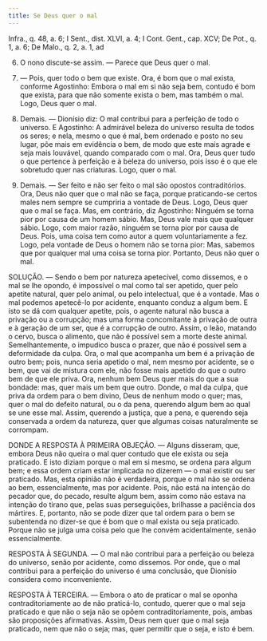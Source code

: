 ```yaml
---
title: Se Deus quer o mal
---
```


Infra., q. 48, a. 6; I Sent., dist. XLVI, a. 4; I Cont. Gent., cap. XCV; De Pot., q. 1, a. 6; De Malo., q. 2, a. 1, ad 

6.  O nono discute-se assim. — Parece que Deus quer o mal.  

1. — Pois, quer todo o bem que existe. Ora, é bom que o mal exista, conforme Agostinho: Embora o mal em si não seja bem, contudo é bom que exista, para que não somente exista o bem, mas também o mal. Logo, Deus quer o mal.  

2. Demais. — Dionísio diz: O mal contribui para a perfeição de todo o universo. E Agostinho: A admirável beleza do universo resulta de todos os seres; e nela, mesmo o que é mal, bem ordenado e posto no seu lugar, põe mais em evidência o bem, de modo que este mais agrade e seja mais louvável, quando comparado com o mal. Ora, Deus quer tudo o que pertence à perfeição e à beleza do universo, pois isso é o que ele sobretudo quer nas criaturas. Logo, quer o mal.  

3. Demais. — Ser feito e não ser feito o mal são opostos contraditórios. Ora, Deus não quer que o mal não se faça, porque praticando-se certos males nem sempre se cumpriria a vontade de Deus. Logo, Deus quer que o mal se faça.  Mas, em contrário, diz Agostinho: Ninguém se torna pior por causa de um homem sábio. Mas, Deus vale mais que qualquer sábio. Logo, com maior razão, ninguém se torna pior por causa de Deus. Pois, uma coisa tem como autor a quem voluntariamente a fez. Logo, pela vontade de Deus o homem não se torna pior: Mas, sabemos que por qualquer mal uma coisa se torna pior. Portanto, Deus não quer o mal.  

SOLUÇÃO. — Sendo o bem por natureza apetecível, como dissemos, e o mal se lhe opondo, é impossível o mal como tal ser apetido, quer pelo apetite natural, quer pelo animal, ou pelo intelectual, que é a vontade. Mas o mal podemos apetecê-lo por acidente, enquanto conduz a algum bem. E isto se dá com qualquer apetite, pois, o agente natural não busca a privação ou a corrupção; mas uma forma concomitante à privação de outra e à geração de um ser, que é a corrupção de outro. Assim, o leão, matando o cervo, busca o alimento, que não é possível sem a morte deste animal. Semelhantemente, o impudico busca o prazer, que não é possível sem a deformidade da culpa. Ora, o mal que acompanha um bem é a privação de outro bem; pois, nunca seria apetido o mal, nem mesmo por acidente, se o bem, que vai de mistura com ele, não fosse mais apetido do que o outro bem de que ele priva. Ora, nenhum bem Deus quer mais do que a sua bondade: mas, quer mais um bem que outro. Donde, o mal da culpa, que priva da ordem para o bem divino, Deus de nenhum modo o quer; mas, quer o mal do defeito natural, ou o da pena, querendo algum bem ao qual se une esse mal. Assim, querendo a justiça, que a pena, e querendo seja conservada a ordem da natureza, quer que algumas coisas naturalmente se corrompam.  

DONDE A RESPOSTA À PRIMEIRA OBJEÇÃO. — Alguns disseram, que, embora Deus não queira o mal quer contudo que ele exista ou seja praticado. E isto diziam porque o mal em si mesmo, se ordena para algum bem; e essa ordem criam estar implicada no dizerem — o mal existir ou ser praticado. Mas, esta opinião não é verdadeira, porque o mal não se ordena ao bem, essencialmente, mas por acidente. Pois, não está na intenção do pecador que, do pecado, resulte algum bem, assim como não estava na intenção do tirano que, pelas suas perseguições, brilhasse a paciência dos mártires. E, portanto, não se pode dizer que tal ordem para o bem se subentenda no dizer-se que é bom que o mal exista ou seja praticado. Porque não se julga uma coisa pelo que lhe convém acidentalmente, senão essencialmente.  

RESPOSTA À SEGUNDA. — O mal não contribui para a perfeição ou beleza do universo, senão por acidente, como dissemos. Por onde, que o mal contribui para a perfeição do universo é uma conclusão, que Dionísio considera como inconveniente.  

RESPOSTA À TERCEIRA. — Embora o ato de praticar o mal se oponha contraditoriamente ao de não praticá-lo, contudo, querer que o mal seja praticado e que não o seja não se opõem contraditoriamente, pois, ambas são proposições afirmativas. Assim, Deus nem quer que o mal seja praticado, nem que não o seja; mas, quer permitir que o seja, e isto é bem.